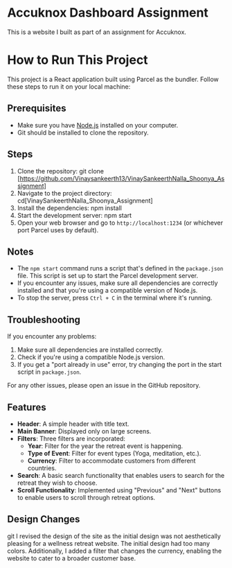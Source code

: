 # Accuknox Dashboard Assignment

This is a website I built as part of an assignment for Accuknox.

# How to Run This Project

This project is a React application built using Parcel as the bundler. Follow these steps to run it on your local machine:

## Prerequisites

- Make sure you have [Node.js](https://nodejs.org/) installed on your computer.
- Git should be installed to clone the repository.

## Steps

1. Clone the repository: git clone [https://github.com/Vinaysankeerth13/VinaySankeerthNalla_Shoonya_Assignment]
2. Navigate to the project directory: cd[VinaySankeerthNalla_Shoonya_Assignment]
3. Install the dependencies: npm install
4. Start the development server: npm start
5. Open your web browser and go to `http://localhost:1234` (or whichever port Parcel uses by default).

## Notes

- The `npm start` command runs a script that's defined in the `package.json` file. This script is set up to start the Parcel development server.
- If you encounter any issues, make sure all dependencies are correctly installed and that you're using a compatible version of Node.js.
- To stop the server, press `Ctrl + C` in the terminal where it's running.

## Troubleshooting

If you encounter any problems:
1. Make sure all dependencies are installed correctly.
2. Check if you're using a compatible Node.js version.
3. If you get a "port already in use" error, try changing the port in the start script in `package.json`.

For any other issues, please open an issue in the GitHub repository.

## Features

- **Header**: A simple header with title text.
- **Main Banner**: Displayed only on large screens.
- **Filters**: Three filters are incorporated:
  - **Year**: Filter for the year the retreat event is happening.
  - **Type of Event**: Filter for event types (Yoga, meditation, etc.).
  - **Currency**: Filter to accommodate customers from different countries.
- **Search**: A basic search functionality that enables users to search for the retreat they wish to choose.
- **Scroll Functionality**: Implemented using "Previous" and "Next" buttons to enable users to scroll through retreat options.

## Design Changes
git 
I revised the design of the site as the initial design was not aesthetically pleasing for a wellness retreat website. The initial design had too many colors. Additionally, I added a filter that changes the currency, enabling the website to cater to a broader customer base.